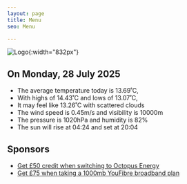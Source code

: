 ```yaml
---
layout: page
title: Menu
seo: Menu

---
```


![Logo](/images/logo.jpg){:width="832px"}

<!-- weather_marker starts -->
## On Monday, 28 July 2025

- The average temperature today is 13.69˚C,
- With highs of 14.43˚C and lows of 13.07˚C,
- It may feel like 13.26˚C with scattered clouds
- The wind speed is 0.45m/s and visibility is 10000m
- The pressure is 1020hPa and humidity is 82%
- The sun will rise at 04:24 and set at 20:04

<!-- weather_marker ends -->

## Sponsors

- [Get £50 credit when switching to Octopus Energy](https://bit.ly/3oD1nnS)
- [Get £75 when taking a 1000mb YouFibre broadband plan](https://aklam.io/91zWhU?)
